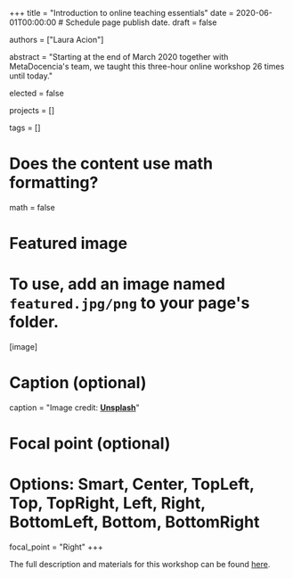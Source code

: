 +++
title = "Introduction to online teaching essentials"
date = 2020-06-01T00:00:00  # Schedule page publish date.
draft = false

authors = ["Laura Acion"]

abstract = "Starting at the end of March 2020 together with MetaDocencia's team, we taught this three-hour online workshop 26 times until today."

elected = false

projects = []

tags = []

# Does the content use math formatting?
math = false

# Featured image
# To use, add an image named `featured.jpg/png` to your page's folder. 
[image]
  # Caption (optional)
  caption = "Image credit: [**Unsplash**](https://unsplash.com/photos/bzdhc5b3Bxs)"

  # Focal point (optional)
  # Options: Smart, Center, TopLeft, Top, TopRight, Left, Right, BottomLeft, Bottom, BottomRight
  focal_point = "Right"
+++

The full description and materials for this workshop can be found [here](https://www.metadocencia.org/en/cursos/abc-online/intro-abc/).